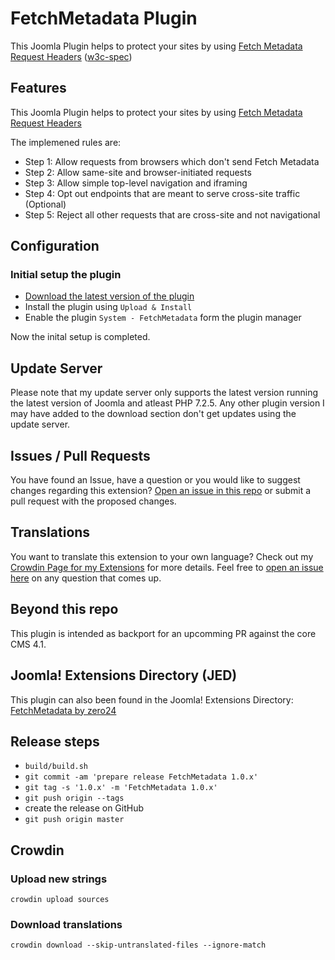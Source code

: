 # FetchMetadata Plugin

This Joomla Plugin helps to protect your sites by using [Fetch Metadata Request Headers](https://web.dev/fetch-metadata/) ([w3c-spec](https://www.w3.org/TR/fetch-metadata/))

## Features

This Joomla Plugin helps to protect your sites by using [Fetch Metadata Request Headers](https://web.dev/fetch-metadata/)

The implemened rules are:
- Step 1: Allow requests from browsers which don't send Fetch Metadata
- Step 2: Allow same-site and browser-initiated requests
- Step 3: Allow simple top-level navigation and iframing
- Step 4: Opt out endpoints that are meant to serve cross-site traffic (Optional)
- Step 5: Reject all other requests that are cross-site and not navigational

## Configuration

### Initial setup the plugin

- [Download the latest version of the plugin](https://github.com/zero-24/plg_system_fetchmetadata/releases/latest)
- Install the plugin using `Upload & Install`
- Enable the plugin `System - FetchMetadata` form the plugin manager

Now the inital setup is completed.

## Update Server

Please note that my update server only supports the latest version running the latest version of Joomla and atleast PHP 7.2.5.
Any other plugin version I may have added to the download section don't get updates using the update server.

## Issues / Pull Requests

You have found an Issue, have a question or you would like to suggest changes regarding this extension?
[Open an issue in this repo](https://github.com/zero-24/plg_system_fetchmetadata/issues/new) or submit a pull request with the proposed changes.

## Translations

You want to translate this extension to your own language? Check out my [Crowdin Page for my Extensions](https://joomla.crowdin.com/zero-24) for more details. Feel free to [open an issue here](https://github.com/zero-24/plg_system_fetchmetadata/issues/new) on any question that comes up.

## Beyond this repo

This plugin is intended as backport for an upcomming PR against the core CMS 4.1.

## Joomla! Extensions Directory (JED)

This plugin can also been found in the Joomla! Extensions Directory: [FetchMetadata by zero24](https://extensions.joomla.org/extension/fetchmetadata/)

## Release steps

- `build/build.sh`
- `git commit -am 'prepare release FetchMetadata 1.0.x'`
- `git tag -s '1.0.x' -m 'FetchMetadata 1.0.x'`
- `git push origin --tags`
- create the release on GitHub
- `git push origin master`

## Crowdin

### Upload new strings

`crowdin upload sources`

### Download translations

`crowdin download --skip-untranslated-files --ignore-match`

